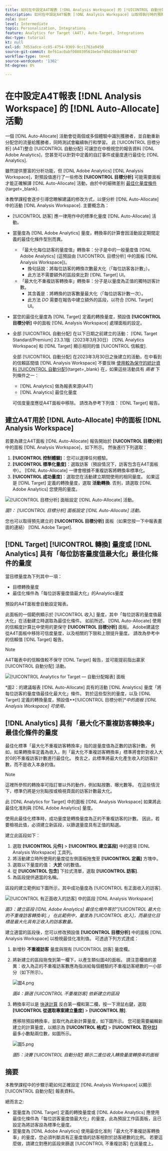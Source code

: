 ```yaml
---
title: 如何在中設定A4T報表 [!DNL Analysis Workspace] 的 [!UICONTROL 自動分配] 活動
description: 如何在中設定A4T報表 [!DNL Analysis Workspace] 以取得執行時的預期結果 [!UICONTROL 自動分配] 活動。
role: User
level: Intermediate
topic: Personalization, Integrations
feature: Analytics for Target (A4T), Auto-Target, Integrations
doc-type: tutorial
kt: null
exl-id: 7d53adce-cc05-4754-9369-9cc1763a9450
source-git-commit: 8ef61ac0abf008039561bebe7d8d20b84f447487
workflow-type: tm+mt
source-wordcount: '1302'
ht-degree: 0%

---
```


# 在中設定A4T報表 [!DNL Analysis Workspace] 的 [!DNL Auto-Allocate] 活動

一個 [!DNL Auto-Allocate] 活動會從兩個或多個體驗中識別獲勝者，並自動重新分配您的流量給獲勝者，同時測試會繼續執行和學習。 此 [!UICONTROL 目標分析] (A4T)整合 [!UICONTROL 自動分配] 可讓您在中檢視您的報告資料 [!DNL Adobe Analytics]，您甚至可以針對中定義的自訂事件或量度進行最佳化 [!DNL Analytics].

雖然提供豐富的分析功能，但 [!DNL Adobe Analytics] [!DNL Analysis Workspace]，對預設值進行了一些修改 **[!UICONTROL 目標分析]** 可能需要面板才能正確解譯 [!DNL Auto-Allocate] 活動，由於中的細微差別 [最佳化量度條件](https://experienceleague.adobe.com/docs/target/using/integrate/a4t/a4t-at-aa.html#supported){target=_blank}.

本教學課程會逐步引導您瞭解建議的修改方式，以便分析 [!DNL Auto-Allocate] 中的活動 [!DNL Analysis Workspace]. 主要概念為：

* [!UICONTROL 訪客] 應一律用作中的標準化量度 [!DNL Auto-Allocate] 活動。
* 當量度為 [!DNL Adobe Analytics] 量度，轉換率的計算會因活動設定期間定義的最佳化條件型別而異。
   * 「最大化每位訪客的量度值」轉換率：分子是中的一般量度值 [!DNL Adobe Analytics] (這預設由 [!UICONTROL 目標分析] 中的面板 [!DNL Analysis Workspace])。
      * 換句話說：將每位訪客的轉換次數最大化（「每位訪客各計數」）。
      * 此方法不需要額外的區段來比對 [!DNL Target] UI。
   * 「最大化不重複訪客轉換率」轉換率：分子是以量度為正值的獨特訪客計數。
      * 其含義是：將轉換的訪客數量最大化（「每位訪客計數一次）。
      * 此方法 *DO* 需要在報告中建立額外的區段，以符合 [!DNL Target] UI。

* 當您的最佳化量度為 [!DNL Target] 定義的轉換量度，預設值 **[!UICONTROL 目標分析]** 中的面板 [!DNL Analysis Workspace] 處理面板的設定。
* 全部 [!UICONTROL 自動分配] 在以下日期之前建立的活動： [!DNL Target Standard/Premium] 23.3.1版（2023年3月30日） [!DNL Analytics Workspace] 和 [!DNL Target] 顯示相同的值 [!UICONTROL 信賴度].

  全部 [!UICONTROL 自動分配] 在2023年3月30日之後建立的活動，在中看到的信賴區間值 [!DNL Analysis Workspace] 不要反映 [使用較為保守的統計資料 [!UICONTROL 自動分配]](https://experienceleague.adobe.com/docs/target/using/activities/auto-allocate/automated-traffic-allocation.html#section_98388996F0584E15BF3A99C57EEB7629){target=_blank} 在，如果這些活動具有 *兩者* 下列條件之一：

   * [!DNL Analytics] 做為報表來源(A4T)
   * [!DNL Analytics] 最佳化量度

  可信度量度應從A4T面板中移除。 請改為參考下列值： [!DNL Target] 報告。

## 建立A4T用於 [!DNL Auto-Allocate] 中的面板 [!DNL Analysis Workspace]

若要為建立A4T面板 [!DNL Auto-Allocate] 報告開始於 **[!UICONTROL 目標分析]** 中的面板 [!DNL Analysis Workspace]，如下所示。 然後進行下列選取：

1. **[!UICONTROL 控制體驗]**：您可以選擇任何體驗。
1. **[!UICONTROL 標準化量度]**：選取訪客（預設情況下，訪客包含在A4T面板中）。 [!DNL Auto-Allocate] 一律會根據不重複訪客將轉換率標準化。
1. **[!UICONTROL 成功量度]**：選取您在活動建立期間使用的相同量度。 如果這是 [!DNL Target] 定義的轉換量度，選取 **活動轉換**. 否則，請選取 [!DNL Adobe Analytics] 您使用的量度。

![[!UICONTROL 目標分析] 面板設定 [!DNL Auto-Allocate] 活動。](assets/AAFigure1.png)

*圖1： [!UICONTROL 目標分析] 面板設定 [!DNL Auto-Allocate] 活動。*

您也可以取得預先建立的 **[!UICONTROL 目標分析]** 面板（如果您按一下中報表畫面的連結） [!DNL Adobe Target].

## [!DNL Target] [!UICONTROL 轉換] 量度或 [!DNL Analytics] 具有「每位訪客量度值最大化」最佳化條件的量度

當目標量度為下列其中一項：

* 目標轉換量度
* 最佳化條件為「每位訪客量度值最大化」的Analytics量度

預設的A4T面板會自動設定報表。

此面板的一個範例顯示於 [!UICONTROL 收入] 量度，其中「每位訪客的量度值最大化」在活動建立時選取為最佳化條件。 如前所述， [!DNL Auto-Allocate] 使用的信賴度計算比中使用的更保守 **[!UICONTROL 目標分析]** 面板。 Adobe建議您從A4T面板中移除可信度量度，以及相關的下限和上限提升量度。 請改為參考中的信賴值 [!DNL Target] 報告。

>[!NOTE]
>
>A4T報表中的信賴值較不保守 [!DNL Target] 報告，並可能提前指出贏家 [!UICONTROL 自動分配] 活動。


![[!UICONTROL Analytics for Target — 自動分配報表] 面板](assets/AAFigure2.png)

*圖2：的建議報表 [!DNL Auto-Allocate] 具有的活動 [!DNL Analytics] 量度「將每位訪客的量度值最佳化最大化」條件。 對於這些型別的量度，以及 [!DNL Target] 定義的轉換量度，預設值&#x200B;**[!UICONTROL 目標分析]**中的面板 [!DNL Analysis Workspace] 可使用。*

## [!DNL Analytics] 具有「最大化不重複訪客轉換率」最佳化條件的量度

最佳化標準「最大化不重複訪客轉換率」指的是量度值為正數的訪客計數。 例如，如果轉換率定義為收入，則「最大化不重複訪客轉換率」標準將會針對收入大於0的不重複訪客計數進行最佳化。 換言之，此標準將最大化產生收入的訪客計數，而不是收入本身的值。

>[!NOTE]
>
>這裡所參照的轉換率可指訂單以外的動作，例如點按數、曝光數等。 在這些情況下，標準仍將是分別點按或檢視頁面的訪客計數最大化。

此 [!DNL Analytics for Target] 中的面板 [!DNL Analysis Workspace] 如果將此最佳化准則與 [!DNL Adobe Analytics] 量度。

使用此最佳化標準時，成功量度是轉換量度為正的不重複訪客的計數。 因此，若要檢視此值，必須建立新區段，以篩選量度具有正值的點選。

建立此區段如下：

1. 選取 **[!UICONTROL 元件]** > **[!UICONTROL 建立區段]** 中的選項 [!DNL Analysis Workspace] 工具列。
1. 將活動建立時所使用的量度從左側面板拖曳至 **[!UICONTROL 定義]** 方塊中。
1. 選取以下量度的值： **大於** 0的數值。
1. 從 **[!UICONTROL 包含]** 下拉式清單，選取 **[!UICONTROL 訪客]**.
1. 為區段提供適當的名稱。

區段的建立範例如下圖所示，其中成功量度為 [!UICONTROL 有正面收入的訪客].

![[!UICONTROL 有正面收入的訪客] 中的區段 [!DNL Analysis Workspace]](assets/AAFigure3.png)

*圖3：建立區段 [!DNL Adobe Analytics] 最佳化條件等於&quot;[!UICONTROL 最大化的不重複訪客轉換率].」 在此範例中，量度為 [!UICONTROL 收入]，而最佳化目標是最大化具有正收入的訪客數量。*

建立適當的區段後，您可以修改預設值  **[!UICONTROL 目標分析]** 中的面板 [!DNL Analysis Workspace] 以檢視最佳化准則值。 可透過下列方式達成：

1. 新增秒 **不重複訪客** 量度與現有 [!UICONTROL 訪客] 量度欄。
2. 將新建立的區段拖曳到第一欄下，以產生類似圖4的面板。 請注意欄值的差異：收入為正的不重複訪客數應為指派給每個體驗的不重複訪客總數的一小部分（如下所示）。

   ![圖4.png](assets/AAFigure4.png)

   *圖4：篩選 [!UICONTROL 不重複訪客] 依新建立的區段*

3. 轉換率可以是 [快速計算](https://experienceleague.adobe.com/docs/analytics-learn/tutorials/components/calculated-metrics/quick-calculated-metrics-in-analysis-workspace.html) 反白第一欄和第二欄，按一下滑鼠右鍵，選取 **[!UICONTROL 從選取專案建立量度]** > **[!UICONTROL 除]**.

   應移除預設轉換率，並取代為此新計算量度，如下圖所示。 您可能需要編輯新建立的計算量度，以顯示為 **[!UICONTROL 格式]** > **[!UICONTROL 百分比]** 最多小數點兩位數，如圖所示。

   ![圖5.png](assets/AAFigure5.png)

   *圖5：決賽 [!UICONTROL 自動分配] 顯示二進位收入轉換量度轉換率的面板*

## 摘要

本教學課程中的步驟示範如何正確設定 [!DNL Analysis Workspace] 以顯示 [!UICONTROL 自動分配] 報表資料。

總而言之:

* 當量度為 [!DNL Target] 定義的轉換量度或 [!DNL Adobe Analytics] 應使用最佳化條件為「每位訪客量度值最大化」的量度，此為預設工作區面板，且已設定為將訪客設為標準化量度。
* 當量度為 [!DNL Adobe Analytics] 使用最佳化准則「最大化不重複訪客轉換率」的量度，您必須判斷具有正量度值的訪客相對於訪客總數的比例。 若要這麼做，請建立對應的區段來篩選 [!UICONTROL 不重複訪客] 在該量度上。
